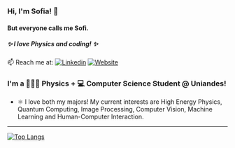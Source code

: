 ### Hi, I'm Sofia! 👋
#### But everyone calls me Sofi.
##### ✨ I love Physics and coding! ✨
📫 Reach me at: [![Linkedin](https://img.shields.io/badge/-LinkedIn-blue?style=flat&logo=Linkedin&logoColor=white)](https://www.linkedin.com/in/sof%C3%ADa-%C3%A1lvarez-l%C3%B3pez-80a529192/)
[![Website](https://img.shields.io/badge/-Website-blue?style=flat&logo=firefox&logoColor=white)](https://sofiaalvarezlopez.github.io/#/)
 <br>
 ### I'm a 👩🏽‍🔬 Physics + 💻 Computer Science Student @ Uniandes!
- ⚛️ I love both my majors! My current interests are High Energy Physics, Quantum Computing, Image Processing, Computer Vision, Machine Learning and Human-Computer Interaction.
---
[![Top Langs](https://github-readme-stats.vercel.app/api/top-langs/?username=sofiaalvarezlopez&hide=html&layout=compact&theme=dracula)](https://github.com/ahmedbesbes/github-readme-stats)
<!--
**sofiaalvarezlopez/sofiaalvarezlopez** is a ✨ _special_ ✨ repository because its `README.md` (this file) appears on your GitHub profile.

Here are some ideas to get you started:

- 🔭 I’m currently working on ...
- 🌱 I’m currently learning ...
- 👯 I’m looking to collaborate on ...
- 🤔 I’m looking for help with ...
- 💬 Ask me about ...
- 📫 How to reach me: ...
- 😄 Pronouns: ...
- ⚡ Fun fact: ...
-->
